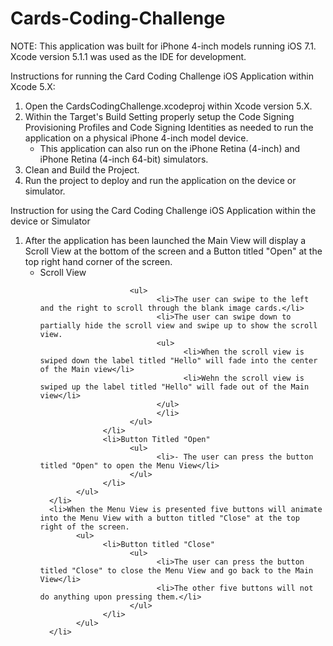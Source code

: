 Cards-Coding-Challenge
======================

NOTE: This application was built for iPhone 4-inch models running iOS 7.1.
      Xcode version 5.1.1 was used as the IDE for development.

Instructions for running the Card Coding Challenge iOS Application within Xcode 5.X:

<ol>
      <li>Open the CardsCodingChallenge.xcodeproj within Xcode version 5.X.</li>
      <li>Within the Target's Build Setting properly setup the Code Signing Provisioning Profiles and Code Signing Identities as needed to run the application on a physical iPhone 4-inch model device.<ul><li>This application can also run on the iPhone Retina (4-inch) and iPhone Retina (4-inch 64-bit) simulators.</li></ul></li>
      <li>Clean and Build the Project.</li>
      <li>Run the project to deploy and run the application on the device or simulator.</li>
</ol>

Instruction for using the Card Coding Challenge iOS Application within the device or Simulator

<ol>
      <li>After the application has been launched the Main View will display a Scroll View at the bottom of the screen and a Button titled "Open" at the top right hand corner of the screen.
            <ul>
                  <li>Scroll View
                  
                        <ul>
                              <li>The user can swipe to the left and the right to scroll through the blank image cards.</li>
                              <li>The user can swipe down to partially hide the scroll view and swipe up to show the scroll view.
                              <ul>
                                    <li>When the scroll view is swiped down the label titled "Hello" will fade into the center of the Main view</li>
                                    <li>Wehn the scroll view is swiped up the label titled "Hello" will fade out of the Main view</li>
                              </ul>
                              </li>
                        </ul>
                  </li>
                  <li>Button Titled "Open"
                        <ul>
                              <li>- The user can press the button titled "Open" to open the Menu View</li>
                        </ul>
                  </li>
            </ul>
      </li>
      <li>When the Menu View is presented five buttons will animate into the Menu View with a button titled "Close" at the top right of the screen.
            <ul>
                  <li>Button titled "Close"
                        <ul>
                              <li>The user can press the button titled "Close" to close the Menu View and go back to the Main View</li>
                              <li>The other five buttons will not do anything upon pressing them.</li>
                        </ul>
                  </li>
            </ul>
      </li>
</ol>
